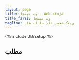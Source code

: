 ```yaml
---
layout: page
title: وب نینجا - Web Ninja
title_farsi: وب نینجا
tagline: وبلاگ شخصی علی سادات طلب
---
```

{% include JB/setup %}

## مطلب


